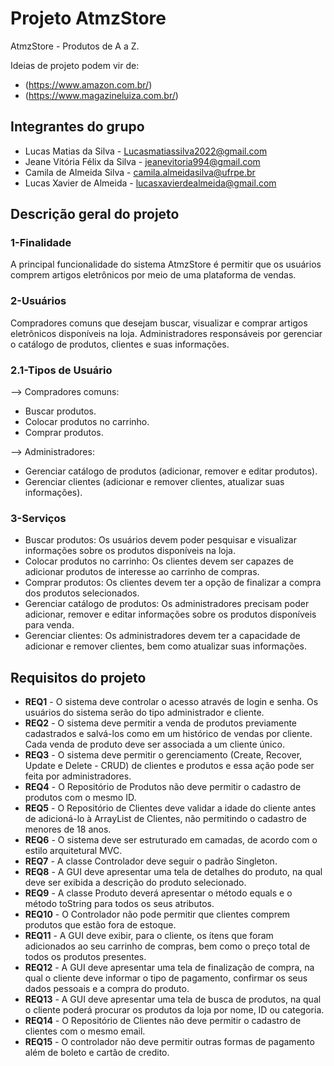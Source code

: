 # Projeto AtmzStore
AtmzStore - Produtos de A a Z.

Ideias de projeto podem vir de: 
 * (https://www.amazon.com.br/)
 * (https://www.magazineluiza.com.br/)


## Integrantes do grupo 
 * Lucas Matias da Silva - Lucasmatiassilva2022@gmail.com
 * Jeane Vitória Félix da Silva - jeanevitoria994@gmail.com
 * Camila de Almeida Silva - camila.almeidasilva@ufrpe.br 
 * Lucas Xavier de Almeida - lucasxavierdealmeida@gmail.com

## Descrição geral do projeto 

<h3>1-Finalidade</h3>

A principal funcionalidade do sistema AtmzStore é permitir que os usuários comprem artigos eletrônicos por meio de uma plataforma de vendas.

<h3>2-Usuários</h3> 
Compradores comuns que desejam buscar, visualizar e comprar artigos eletrônicos disponíveis na loja.
Administradores responsáveis por gerenciar o catálogo de produtos, clientes e suas informações.

<h3>2.1-Tipos de Usuário</h3> 

--> Compradores comuns:

- Buscar produtos.
- Colocar produtos no carrinho.
- Comprar produtos.

--> Administradores:

- Gerenciar catálogo de produtos (adicionar, remover e editar produtos).
- Gerenciar clientes (adicionar e remover clientes, atualizar suas informações).

<h3>3-Serviços</h3>

- Buscar produtos: Os usuários devem poder pesquisar e visualizar informações sobre os produtos disponíveis na loja.
- Colocar produtos no carrinho: Os clientes devem ser capazes de adicionar produtos de interesse ao carrinho de compras.
- Comprar produtos: Os clientes devem ter a opção de finalizar a compra dos produtos selecionados.
- Gerenciar catálogo de produtos: Os administradores precisam poder adicionar, remover e editar informações sobre os produtos disponíveis para venda.
- Gerenciar clientes: Os administradores devem ter a capacidade de adicionar e remover clientes, bem como atualizar suas informações.

## Requisitos do projeto

* **REQ1** - O sistema deve controlar o acesso através de login e senha. Os usuários do sistema serão do tipo administrador e cliente.
* **REQ2** - O sistema deve permitir a venda de produtos previamente cadastrados e salvá-los como em um histórico de vendas por cliente. Cada venda de produto deve ser associada a um cliente único.
* **REQ3** - O sistema deve permitir o gerenciamento (Create, Recover, Update e Delete - CRUD) de clientes e produtos e essa ação pode ser feita por administradores.
* **REQ4** - O Repositório de Produtos não deve permitir o  cadastro de produtos com o mesmo ID.
* **REQ5** - O Repositório de Clientes deve validar a idade do cliente antes de adicioná-lo à ArrayList de Clientes, não permitindo o cadastro de menores de 18 anos.
* **REQ6** - O sistema deve ser estruturado em camadas, de acordo com o estilo arquitetural MVC.
* **REQ7** - A classe Controlador deve seguir o padrão Singleton.
* **REQ8** - A GUI deve apresentar uma tela de detalhes do produto, na qual deve ser exibida a descrição do produto selecionado.
* **REQ9** - A classe Produto deverá apresentar o método equals e o método toString para todos os seus atributos.
* **REQ10** - O Controlador não pode permitir que clientes comprem produtos que estão fora de estoque.
* **REQ11** - A GUI deve exibir, para o cliente, os ítens que foram adicionados ao seu carrinho de compras, bem como o preço total de todos os produtos presentes.
* **REQ12** - A GUI deve apresentar uma tela de finalização de compra, na qual o cliente deve informar o tipo de pagamento, confirmar os seus dados pessoais e a compra do produto.
* **REQ13** - A GUI deve apresentar uma tela de busca de produtos, na qual o cliente poderá procurar os produtos da loja por nome, ID ou categoria.
* **REQ14** - O Repositório de Clientes não deve permitir o cadastro de clientes com o mesmo email.
* **REQ15** - O controlador não deve permitir outras formas de pagamento além de boleto e cartão de credito.


